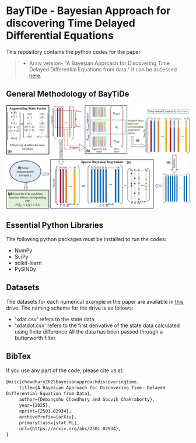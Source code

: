 # BayTiDe - **Ba**yesian Approach for discovering **Ti**me **De**layed Differential Equations
 This repository contains the python codes for the paper
 > + Arxiv version- "A Bayesian Approach for Discovering Time Delayed Differential Equations from data." It can be accessed [here](https://arxiv.org/abs/2501.02934).


 ## General Methodology of BayTiDe
 ![](github_images/schematic.png)

 ## Essential Python Libraries
 The following python packages must be installed to run the codes:
 + NumPy
 + SciPy
 + scikit-learn
 + PySINDy

 ## Datasets
 The datasets for each numerical example in the paper are available in [this](https://drive.google.com/drive/folders/18Xc7R6rcHbFmhH5mON04Y_6jh6usoeJd?usp=sharing) drive. The naming scheme for the drive is as follows:
 + 'xdat.csv' refers to the state data
 + 'xdatdot.csv' refers to the first derivative of the state data calculated using finite difference
 All the data has been passed through a butterworth filter.

 ## BibTex
 If you use any part of the code, please cite us at:
 ```
 @misc{chowdhury2025bayesianapproachdiscoveringtime,
      title={A Bayesian Approach for Discovering Time- Delayed Differential Equation from Data}, 
      author={Debangshu Chowdhury and Souvik Chakraborty},
      year={2025},
      eprint={2501.02934},
      archivePrefix={arXiv},
      primaryClass={stat.ML},
      url={https://arxiv.org/abs/2501.02934}, 
}

 ```